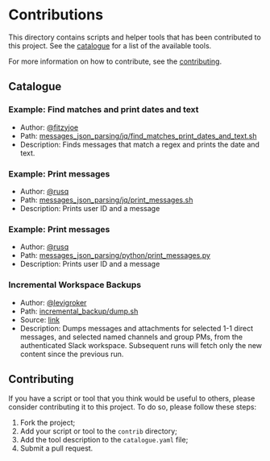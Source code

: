 # Contributions

This directory contains scripts and helper tools that has been contributed to
this project.  See the [catalogue](#catalogue) for a list of the available
tools.

For more information on how to contribute, see the
[contributing](#contributing).


## Catalogue
### Example: Find matches and print dates and text

- Author: [@fitzyjoe](https://github.com/fitzyjoe)
- Path: [messages_json_parsing/jq/find_matches_print_dates_and_text.sh](messages_json_parsing/jq/find_matches_print_dates_and_text.sh)
- Description: Finds messages that match a regex and prints the date and text.

### Example: Print messages

- Author: [@rusq](https://github.com/rusq)
- Path: [messages_json_parsing/jq/print_messages.sh](messages_json_parsing/jq/print_messages.sh)
- Description: Prints user ID and a message

### Example: Print messages

- Author: [@rusq](https://github.com/rusq)
- Path: [messages_json_parsing/python/print_messages.py](messages_json_parsing/python/print_messages.py)
- Description: Prints user ID and a message

### Incremental Workspace Backups

- Author: [@levigroker](https://github.com/levigroker)
- Path: [incremental_backup/dump.sh](incremental_backup/dump.sh)
- Source: [link](https://gist.github.com/levigroker/fa7b231373e68269843aeeee5cc845a3)
- Description: Dumps messages and attachments for selected 1-1 direct messages, and selected named
channels and group PMs, from the authenticated Slack workspace. Subsequent runs will
fetch only the new content since the previous run.

## Contributing

If you have a script or tool that you think would be useful to others, please
consider contributing it to this project.  To do so, please follow these steps:

1. Fork the project;
2. Add your script or tool to the `contrib` directory;
3. Add the tool description to the `catalogue.yaml` file;
4. Submit a pull request.
